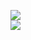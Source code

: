 [![](https://img.shields.io/badge/Made%20With-Github%20Spray-lightgrey.svg?style=for-the-badge&logo=github)](https://github.com/Annihil/github-spray#18073)  
[![](https://i.imgur.com/2DrTn0Z.gif)](https://github.com/Annihil/github-spray)